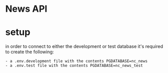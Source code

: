 # News API

# setup

in order to connect to either the development or test database it's required to create the following:

    - a .env.development file with the contents PGDATABASE=nc_news
    - a .env.test file with the contents PGDATABASE=nc_news_test
